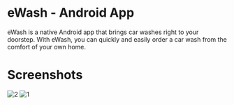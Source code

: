 # eWash - Android App

eWash is a native Android app that brings car washes right to your doorstep. With eWash, you can quickly and easily order a car wash from the comfort of your own home.

# Screenshots

![2](https://github.com/mnm967/ewash-android/assets/67553368/b30f07e3-b6e1-4982-981d-34999a484f7b)
![1](https://github.com/mnm967/ewash-android/assets/67553368/0b298046-8f68-4fb7-a1c3-bfb68ab8f05a)
